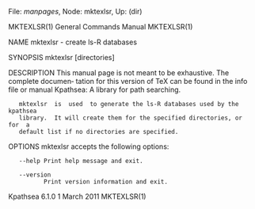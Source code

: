 File: *manpages*,  Node: mktexlsr,  Up: (dir)

MKTEXLSR(1)                 General Commands Manual                MKTEXLSR(1)



NAME
       mktexlsr - create ls-R databases

SYNOPSIS
       mktexlsr [directories]

DESCRIPTION
       This  manual page is not meant to be exhaustive.  The complete documen‐
       tation for this version of TeX can be found in the info file or  manual
       Kpathsea: A library for path searching.

       mktexlsr  is  used  to generate the ls-R databases used by the kpathsea
       library.  It will create them for the specified directories, or  for  a
       default list if no directories are specified.

OPTIONS
       mktexlsr accepts the following options:

       --help Print help message and exit.

       --version
              Print version information and exit.



Kpathsea 6.1.0                   1 March 2011                      MKTEXLSR(1)
